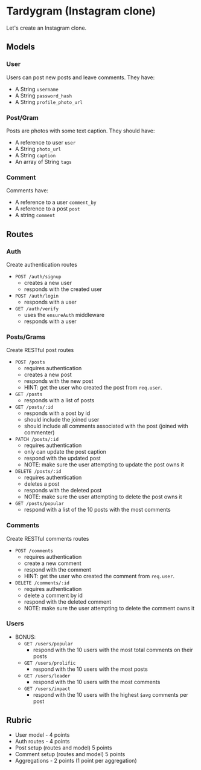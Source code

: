 # Tardygram (Instagram clone)

Let's create an Instagram clone.

## Models

### User

Users can post new posts and leave comments. They have:

* A String `username`
* A String `password_hash`
* A String `profile_photo_url`

### Post/Gram

Posts are photos with some text caption. They should have:

* A reference to user `user`
* A String `photo_url`
* A String `caption`
* An array of String `tags`

### Comment

Comments have:

* A reference to a user `comment_by`
* A reference to a post `post`
* A string `comment`

## Routes

### Auth

Create authentication routes

* `POST /auth/signup`
  * creates a new user
  * responds with the created user
* `POST /auth/login`
  * responds with a user
* `GET /auth/verify`
  * uses the `ensureAuth` middleware
  * responds with a user

### Posts/Grams

Create RESTful post routes

* `POST /posts`
  * requires authentication
  * creates a new post
  * responds with the new post
  * HINT: get the user who created the post from `req.user`.
* `GET /posts`
  * responds with a list of posts
* `GET /posts/:id`
  * responds with a post by id
  * should include the joined user
  * should include all comments associated with the post (joined with commenter)
* `PATCH /posts/:id`
  * requires authentication
  * only can update the post caption
  * respond with the updated post
  * NOTE: make sure the user attempting to update the post owns it
* `DELETE /posts/:id`
  * requires authentication
  * deletes a post
  * responds with the deleted post
  * NOTE: make sure the user attempting to delete the post owns it
* `GET /posts/popular`
  * respond with a list of the 10 posts with the most comments

### Comments

Create RESTful comments routes

* `POST /comments`
  * requires authentication
  * create a new comment
  * respond with the comment
  * HINT: get the user who created the comment from `req.user`.
* `DELETE /comments/:id`
  * requires authentication
  * delete a comment by id
  * respond with the deleted comment
  * NOTE: make sure the user attempting to delete the comment owns it

### Users

* BONUS:
  * `GET /users/popular`
    * respond with the 10 users with the most total comments on their posts
  * `GET /users/prolific`
    * respond with the 10 users with the most posts
  * `GET /users/leader`
    * respond with the 10 users with the most comments
  * `GET /users/impact`
    * respond with the 10 users with the highest `$avg` comments per post

## Rubric

* User model - 4 points
* Auth routes - 4 points
* Post setup (routes and model) 5 points
* Comment setup (routes and model) 5 points
* Aggregations - 2 points (1 point per aggregation)
